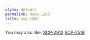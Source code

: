 ```yaml
---
style: default
permalink: Xscp-1268
title: scp-1268
---
```

You may also like:
[SCP-2912](http://scp-wiki.net/scp-2912)
[SCP-2518](http://scp-wiki.net/scp-2518)